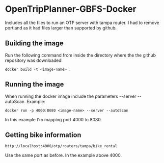 # OpenTripPlanner-GBFS-Docker

Includes all the files to run an OTP server with tampa router. I had to remove portland as it had files larger than supported by github.

## Building the image

Run the following command from inside the directory where the the github repository was downloaded

`docker build -t <image-name> .`

## Running the image
When running the docker image include the parameters --server --autoScan. 
Example:

`docker run -p 4000:8080 <image-name> --server --autoScan`

In this example I'm mapping port 4000 to 8080.

## Getting bike information

`http://localhost:4000/otp/routers/tampa/bike_rental`

Use the same port as before. In the example above 4000.
